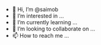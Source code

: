 - 👋 Hi, I’m @saimob
- 👀 I’m interested in ...
- 🌱 I’m currently learning ...
- 💞️ I’m looking to collaborate on ...
- 📫 How to reach me ...

<!---
saimob/saimob is a ✨ special ✨ repository because its `README.md` (this file) appears on your GitHub profile.
You can click the Preview link to take a look at your changes.
--->
